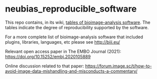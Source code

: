 # neubias_reproducible_software

This repo contains, in its wiki, [tables of bioimage-analysis software](https://github.com/NEUBIAS/neubias_reproducible_software/wiki/Table-of-software).
The tables indicate the degree of reproducibility supported by the software.

For a more complete list of bioimage-analysis software that included plugins, libraries, languages, etc please see http://biii.eu/

Relevant open access paper in The EMBO Journal (2021): https://doi.org/10.15252/embj.2020105889

Online discussion related to that paper:
https://forum.image.sc/t/how-to-avoid-image-data-mishandling-and-misconducts-a-commentary/
